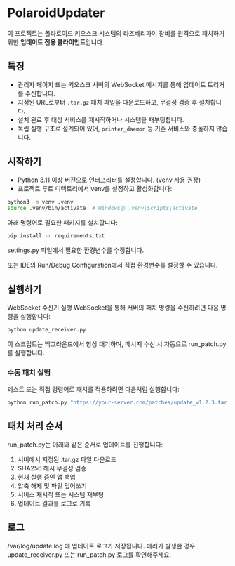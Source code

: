 # PolaroidUpdater

이 프로젝트는 폴라로이드 키오스크 시스템의 라즈베리파이 장비를 원격으로 패치하기 위한 **업데이트 전용 클라이언트**입니다.

## 특징

- 관리자 페이지 또는 키오스크 서버의 WebSocket 메시지를 통해 업데이트 트리거를 수신합니다.
- 지정된 URL로부터 `.tar.gz` 패치 파일을 다운로드하고, 무결성 검증 후 설치합니다.
- 설치 완료 후 대상 서비스를 재시작하거나 시스템을 재부팅합니다.
- 독립 실행 구조로 설계되어 있어, `printer_daemon` 등 기존 서비스와 충돌하지 않습니다.

## 시작하기

- Python 3.11 이상 버전으로 인터프리터를 설정합니다. (venv 사용 권장)
- 프로젝트 루트 디렉토리에서 venv를 설정하고 활성화합니다:

```bash
python3 -m venv .venv
source .venv/bin/activate  # Windows는 .venv\Scripts\activate
```
아래 명령어로 필요한 패키지를 설치합니다:

```bash
pip install -r requirements.txt
```
settings.py 파일에서 필요한 환경변수를 수정합니다.

또는 IDE의 Run/Debug Configuration에서 직접 환경변수를 설정할 수 있습니다.

## 실행하기
WebSocket 수신기 실행
WebSocket을 통해 서버의 패치 명령을 수신하려면 다음 명령을 실행합니다:

```bash
python update_receiver.py
````
이 스크립트는 백그라운드에서 항상 대기하며, 메시지 수신 시 자동으로 run_patch.py를 실행합니다.

### 수동 패치 실행
테스트 또는 직접 명령어로 패치를 적용하려면 다음처럼 실행합니다:

```bash
python run_patch.py "https://your-server.com/patches/update_v1.2.3.tar.gz" "v1.2.3"
```

## 패치 처리 순서
run_patch.py는 아래와 같은 순서로 업데이트를 진행합니다:

1. 서버에서 지정된 .tar.gz 파일 다운로드
2. SHA256 해시 무결성 검증
3. 현재 실행 중인 앱 백업
4. 압축 해제 및 파일 덮어쓰기
5. 서비스 재시작 또는 시스템 재부팅
6. 업데이트 결과를 로그로 기록


## 로그
/var/log/update.log 에 업데이트 로그가 저장됩니다.
에러가 발생한 경우 update_receiver.py 또는 run_patch.py 로그를 확인해주세요.